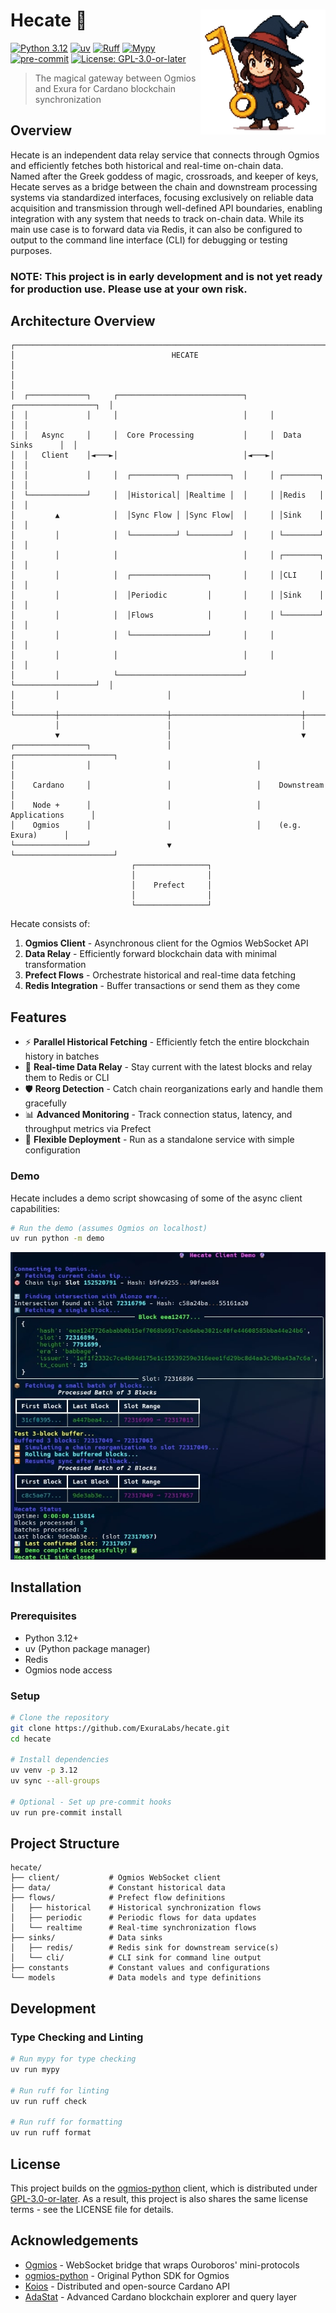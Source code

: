 # Hecate 🔮 <img align="right" width="200" height="200" src=".github/assets/hecate_logo.png">

[![Python 3.12](https://img.shields.io/badge/python-3.12-blue.svg)](https://www.python.org/downloads/release/python-3120/)
[![uv](https://img.shields.io/endpoint?url=https://raw.githubusercontent.com/astral-sh/uv/main/assets/badge/v0.json)](https://github.com/astral-sh/uv)
[![Ruff](https://img.shields.io/badge/code%20style-ruff-000000.svg)](https://github.com/astral-sh/ruff)
[![Mypy](https://img.shields.io/badge/types-mypy-blue.svg)](http://mypy-lang.org/)
[![pre-commit](https://img.shields.io/badge/pre--commit-enabled-brightgreen?logo=pre-commit)](https://github.com/pre-commit/pre-commit)
[![License: GPL-3.0-or-later](https://img.shields.io/badge/License-GPL3-blue.svg)](https://spdx.org/licenses/GPL-3.0-or-later.html)

> The magical gateway between Ogmios and Exura for Cardano blockchain synchronization

## Overview


Hecate is an independent data relay service that connects through Ogmios and efficiently fetches both historical and real-time on-chain data.<br>
Named after the Greek goddess of magic, crossroads, and keeper of keys, Hecate serves as a bridge between the chain and downstream processing systems via standardized interfaces, focusing exclusively on reliable data acquisition and transmission through well-defined API boundaries, enabling integration with any system that needs to track on-chain data.
While its main use case is to forward data via Redis, it can also be configured to output to the command line interface (CLI) for debugging or testing purposes.

### NOTE: This project is in early development and is not yet ready for production use. Please use at your own risk.

## Architecture Overview

```
┌───────────────────────────────────────────────────────────────────────────────┐
│                                   HECATE                                      │
│                                                                               │
│  ┌─────────────┐     ┌────────────────────────────┐     ┌──────────────────┐  │
│  │             │     │                            │     │                  │  │
│  │   Async     │     │  Core Processing           │     │  Data Sinks      │  │
│  │   Client    │◄───►│                            │◄───►│                  │  │
│  │             │     │  ┌──────────┐ ┌─────────┐  │     │ ┌────────┐       │  │
│  └─────────────┘     │  │Historical│ │Realtime │  │     │ │Redis   │       │  │
│         ▲            │  │Sync Flow │ │Sync Flow│  │     │ │Sink    │       │  │
│         │            │  └──────────┘ └─────────┘  │     │ └────────┘       │  │
│         │            │                            │     │ ┌────────┐       │  │
│         │            │  ┌─────────────────┐       │     │ │CLI     │       │  │
│         │            │  │Periodic         │       │     │ │Sink    │       │  │
│         │            │  │Flows            │       │     │ └────────┘       │  │
│         │            │  └─────────────────┘       │     │                  │  │
│         │            │                            │     │                  │  │
│         │            └────────────────────────────┘     └──────────────────┘  │
│         │                        │                             │              │
└─────────┼────────────────────────┼─────────────────────────────┼──────────────┘
          │                        │                             │
          ▼                        │                             ▼
┌────────────────┐                 │                   ┌──────────────────────┐
│                │                 │                   │                      │
│    Cardano     │                 │                   │    Downstream        │
│    Node +      │                 │                   │    Applications      │
│    Ogmios      │                 │                   │    (e.g. Exura)      │
└────────────────┘                 ▼                   └──────────────────────┘
                           ┌────────────────┐
                           │                │
                           │    Prefect     │
                           │                │
                           └────────────────┘
```

Hecate consists of:

1. **Ogmios Client** - Asynchronous client for the Ogmios WebSocket API
2. **Data Relay** - Efficiently forward blockchain data with minimal transformation
3. **Prefect Flows** - Orchestrate historical and real-time data fetching
4. **Redis Integration** - Buffer transactions or send them as they come

## Features

- ⚡ **Parallel Historical Fetching** - Efficiently fetch the entire blockchain history in batches
- 🔄 **Real-time Data Relay** - Stay current with the latest blocks and relay them to Redis or CLI
- 🛡️ **Reorg Detection** - Catch chain reorganizations early and handle them gracefully
- 📊 **Advanced Monitoring** - Track connection status, latency, and throughput metrics via Prefect
- 🧰 **Flexible Deployment** - Run as a standalone service with simple configuration

### Demo
Hecate includes a demo script showcasing of some of the async client capabilities:
```bash
# Run the demo (assumes Ogmios on localhost)
uv run python -m demo
```
<img src=".github/assets/demo.jpg">


## Installation

### Prerequisites

- Python 3.12+
- uv (Python package manager)
- Redis
- Ogmios node access

### Setup

```bash
# Clone the repository
git clone https://github.com/ExuraLabs/hecate.git
cd hecate

# Install dependencies
uv venv -p 3.12
uv sync --all-groups

# Optional - Set up pre-commit hooks
uv run pre-commit install
```

## Project Structure

```
hecate/
├── client/           # Ogmios WebSocket client
├── data/             # Constant historical data
├── flows/            # Prefect flow definitions
│   ├── historical    # Historical synchronization flows
│   ├── periodic      # Periodic flows for data updates
│   └── realtime      # Real-time synchronization flows
├── sinks/            # Data sinks
│   ├── redis/        # Redis sink for downstream service(s)
│   └── cli/          # CLI sink for command line output
├── constants         # Constant values and configurations
└── models            # Data models and type definitions
```

## Development


### Type Checking and Linting

```bash
# Run mypy for type checking
uv run mypy

# Run ruff for linting
uv run ruff check

# Run ruff for formatting
uv run ruff format
```


## License

This project builds on the [ogmios-python](https://gitlab.com/viperscience/ogmios-python) client, which is distributed under [GPL-3.0-or-later](https://spdx.org/licenses/GPL-3.0-or-later.html). As a result, this project is also shares the same license terms - see the LICENSE file for details.

## Acknowledgements

- [Ogmios](https://github.com/CardanoSolutions/ogmios) - WebSocket bridge that wraps Ouroboros' mini-protocols
- [ogmios-python](https://gitlab.com/viperscience/ogmios-python) - Original Python SDK for Ogmios
- [Koios](https://koios.rest/) - Distributed and open-source Cardano API
- [AdaStat](https://adastat.net/) - Advanced Cardano blockchain explorer and query layer
